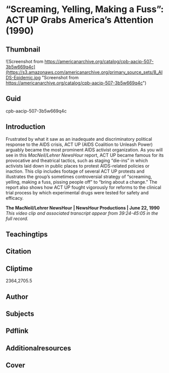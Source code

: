# “Screaming, Yelling, Making a Fuss”: ACT UP Grabs America’s Attention (1990)

## Thumbnail

![Screenshot from https://americanarchive.org/catalog/cpb-aacip-507-3b5w669q4c](https://s3.amazonaws.com/americanarchive.org/primary_source_sets/8_AIDS-Epidemic.jpg "Screenshot from https://americanarchive.org/catalog/cpb-aacip-507-3b5w669q4c")

## Guid
cpb-aacip-507-3b5w669q4c

## Introduction

Frustrated by what it saw as an inadequate and discriminatory political response to the AIDS crisis, ACT UP (AIDS Coalition to Unleash Power) arguably became the most prominent AIDS activist organization. As you will see in this *MacNeil/Lehrer NewsHour* report, ACT UP became famous for its provocative and theatrical tactics, such as staging “die-ins” in which activists laid down in public places to protest AIDS-related policies or inaction. This clip includes footage of several ACT UP protests and illustrates the group’s sometimes controversial strategy of “screaming, yelling, making a fuss, pissing people off” to “bring about a change.” The report also shows how ACT UP fought vigorously for reforms to the clinical trial process by which experimental drugs were tested for safety and efficacy.  

<b>The MacNeil/Lehrer NewsHour</b>
<b>| NewsHour Productions | June 22, 1990</b>
<i>This video clip and associated transcript appear from 39:24-45:05 in the full record.</i>

## Teachingtips

## Citation

## Cliptime

2364,2705.5

## Author
## Subjects
## Pdflink
## Additionalresources
## Cover
